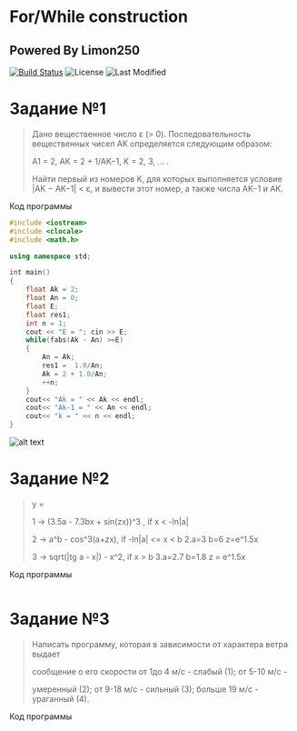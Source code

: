 # For/While construction

## Powered By Limon250

[![Build Status](https://travis-ci.org/joemccann/dillinger.svg?branch=master)](https://travis-ci.org/joemccann/dillinger)
![License](https://img.shields.io/badge/license-GNU%20V3.0-brightgreen)
![Last Modified](https://img.shields.io/badge/last%20modified-07.05.2021-green)

# Задание №1

>Дано вещественное число ε (> 0). Последовательность вещественных чисел AK определяется следующим образом:
>
>A1 = 2,    AK = 2 + 1/AK−1,    K = 2, 3, … .
>
>Найти первый из номеров K, для которых выполняется условие |AK − AK−1| < ε, и вывести этот номер, а также числа AK−1 и AK.

Код программы

```cpp
#include <iostream>
#include <clocale>
#include <math.h>

using namespace std;

int main()
{
    float Ak = 2;
    float An = 0;
    float E;
    float res1;
    int n = 1;
    cout << "E = "; cin >> E;
    while(fabs(Ak - An) >=E)
    {
        An = Ak;
        res1 =  1.0/An;
        Ak = 2 + 1.0/An;
        ++n;
    }
    cout<< "Ak = " << Ak << endl;
    cout<< "Ak-1 = " << An << endl;
    cout<< "k = " << n << endl;
}

```
![alt text](https://images2.imgbox.com/c8/02/aRYib5a5_o.png)

# Задание №2

> y =
> 
> 1 -> (3.5a - 7.3bx + sin(zx))^3 , if x < -ln|a|     
> 
> 2 -> a^b - cos^3(a+zx), if -ln|a| <= x < b          2.a=3 b=6 z=e^1.5x
> 
> 3 -> sqrt(|tg a - x|) - x^2, if x > b               3.a=2.7 b=1.8 z = e^1.5x

Код программы

```cpp

```


# Задание №3

> Написать программу, которая в зависимости от характера ветра выдает
> 
> сообщение о его скорости от 1до 4 м/с - слабый (1); от 5-10 м/c -
> 
> умеренный (2); от 9-18 м/c - сильный (3); больше 19 м/c - ураганный (4).
> 

Код программы
```cpp

```
